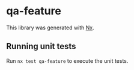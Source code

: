 # qa-feature

This library was generated with [Nx](https://nx.dev).

## Running unit tests

Run `nx test qa-feature` to execute the unit tests.

